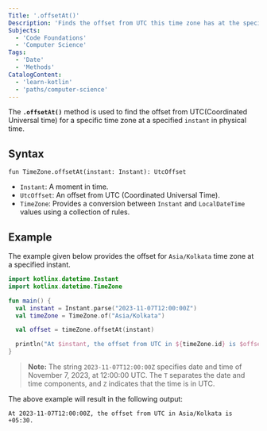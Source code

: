 ```yaml
---
Title: '.offsetAt()'
Description: 'Finds the offset from UTC this time zone has at the specified instant of physical time.'
Subjects:
  - 'Code Foundations'
  - 'Computer Science'
Tags:
  - 'Date'
  - 'Methods'
CatalogContent:
  - 'learn-kotlin'
  - 'paths/computer-science'
---
```


The **`.offsetAt()`** method is used to find the offset from UTC(Coordinated Universal time) for a specific time zone at a specified `instant` in physical time.

## Syntax

```pseudo
fun TimeZone.offsetAt(instant: Instant): UtcOffset
```

- `Instant`: A moment in time.
- `UtcOffset`: An offset from UTC (Coordinated Universal Time).
- `TimeZone`: Provides a conversion between `Instant` and `LocalDateTime` values using a collection of rules.

## Example

The example given below provides the offset for `Asia/Kolkata` time zone at a specified instant.

```kotlin
import kotlinx.datetime.Instant
import kotlinx.datetime.TimeZone

fun main() {
  val instant = Instant.parse("2023-11-07T12:00:00Z")
  val timeZone = TimeZone.of("Asia/Kolkata")

  val offset = timeZone.offsetAt(instant)

  println("At $instant, the offset from UTC in ${timeZone.id} is $offset.")
}

```

> **Note:** The string `2023-11-07T12:00:00Z` specifies date and time of November 7, 2023, at 12:00:00 UTC. The `T` separates the date and time components, and `Z` indicates that the time is in UTC.

The above example will result in the following output:

```shell
At 2023-11-07T12:00:00Z, the offset from UTC in Asia/Kolkata is +05:30.

```
